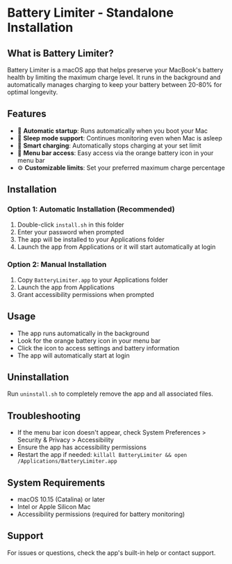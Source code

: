 # Battery Limiter - Standalone Installation

## What is Battery Limiter?
Battery Limiter is a macOS app that helps preserve your MacBook's battery health by limiting the maximum charge level. It runs in the background and automatically manages charging to keep your battery between 20-80% for optimal longevity.

## Features
- 🚀 **Automatic startup**: Runs automatically when you boot your Mac
- 🌙 **Sleep mode support**: Continues monitoring even when Mac is asleep
- 🔋 **Smart charging**: Automatically stops charging at your set limit
- 📱 **Menu bar access**: Easy access via the orange battery icon in your menu bar
- ⚙️ **Customizable limits**: Set your preferred maximum charge percentage

## Installation

### Option 1: Automatic Installation (Recommended)
1. Double-click `install.sh` in this folder
2. Enter your password when prompted
3. The app will be installed to your Applications folder
4. Launch the app from Applications or it will start automatically at login

### Option 2: Manual Installation
1. Copy `BatteryLimiter.app` to your Applications folder
2. Launch the app from Applications
3. Grant accessibility permissions when prompted

## Usage
- The app runs automatically in the background
- Look for the orange battery icon in your menu bar
- Click the icon to access settings and battery information
- The app will automatically start at login

## Uninstallation
Run `uninstall.sh` to completely remove the app and all associated files.

## Troubleshooting
- If the menu bar icon doesn't appear, check System Preferences > Security & Privacy > Accessibility
- Ensure the app has accessibility permissions
- Restart the app if needed: `killall BatteryLimiter && open /Applications/BatteryLimiter.app`

## System Requirements
- macOS 10.15 (Catalina) or later
- Intel or Apple Silicon Mac
- Accessibility permissions (required for battery monitoring)

## Support
For issues or questions, check the app's built-in help or contact support.
